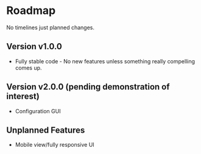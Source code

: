 # Roadmap
No timelines just planned changes.

## Version v1.0.0
* Fully stable code - No new features unless something really compelling comes up.

## Version v2.0.0 (pending demonstration of interest)
* Configuration GUI

## Unplanned Features
* Mobile view/fully responsive UI
